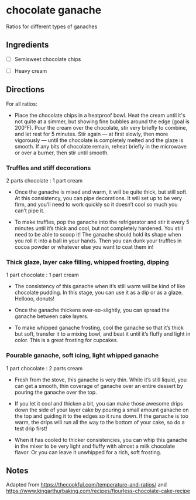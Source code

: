 # chocolate ganache

Ratios for different types of ganaches


## Ingredients

* [ ] Semisweet chocolate chips
* [ ] Heavy cream


## Directions

For all ratios:

* Place the chocolate chips in a heatproof bowl. Heat the cream until it's not quite at a simmer, but showing fine bubbles around the edge (goal is 200°F). Pour the cream over the chocolate, stir very briefly to combine, and let rest for 5 minutes. Stir again — at first slowly, then more vigorously — until the chocolate is completely melted and the glaze is smooth. If any bits of chocolate remain, reheat briefly in the microwave or over a burner, then stir until smooth.

### Truffles and stiff decorations

2 parts chocolate : 1 part cream

* Once the ganache is mixed and warm, it will be quite thick, but still soft. At this consistency, you can pipe decorations. It will set up to be very firm, and you’ll need to work quickly so it doesn’t cool so much you can’t pipe it.

* To make truffles, pop the ganache into the refrigerator and stir it every 5 minutes until it’s thick and cool, but not completely hardened. You still need to be able to scoop it! The ganache should hold its shape when you roll it into a ball in your hands. Then you can dunk your truffles in cocoa powder or whatever else you want to coat them in!

### Thick glaze, layer cake filling, whipped frosting, dipping

1 part chocolate : 1 part cream

* The consistency of this ganache when it’s still warm will be kind of like chocolate pudding. In this stage, you can use it as a dip or as a glaze. Hellooo, donuts!

* Once the ganache thickens ever-so-slightly, you can spread the ganache between cake layers.

* To make whipped ganache frosting, cool the ganache so that it’s thick but soft, transfer it to a mixing bowl, and beat it until it’s fluffy and light in color. This is a great frosting for cupcakes.

### Pourable ganache, soft icing, light whipped ganache

1 part chocolate : 2 parts cream

* Fresh from the stove, this ganache is very thin. While it’s still liquid, you can get a smooth, thin coverage of ganache over an entire dessert by pouring the ganache over the top.

* If you let it cool and thicken a bit, you can make those awesome drips down the side of your layer cake by pouring a small amount ganache on the top and guiding it to the edges so it runs down. If the ganache is too warm, the drips will run all the way to the bottom of your cake, so do a test drip first!

* When it has cooled to thicker consistencies, you can whip this ganache in the mixer to be very light and fluffy with almost a milk chocolate flavor. Or you can leave it unwhipped for a rich, soft frosting.


## Notes

Adapted from https://thecookful.com/temperature-and-ratios/ and https://www.kingarthurbaking.com/recipes/flourless-chocolate-cake-recipe
